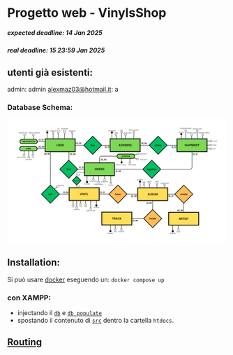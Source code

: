 # Progetto web - VinylsShop
##### expected deadline: 14 Jan 2025
##### real deadline: 15 23:59 Jan 2025

## utenti già esistenti:
admin: admin
alexmaz03@hotmail.it: a

### Database Schema:
![Database Schema](/db/RELAZIONALE.png)

## Installation:
Si può usare [docker](https://www.docker.com/) eseguendo un: ``` docker compose up ```
### con XAMPP:
- injectando il [`db`](/db/init.sql) e [`db populate`](/db/populate.sql) 
- spostando il contenuto di [`src`](/src/) dentro la cartella `htdocs`.

## [Routing](/src/utility/Routing.php)